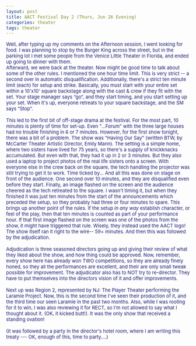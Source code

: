 ```yaml
---
layout: post
title: AACT Festival Day 2 (Thurs, Jun 26 Evening)
categories: theater
tags: theater
---
```

<span class="spnMessageText" id="msg"><font color="#191970" size="2">Well, after typing up my comments on the Afternoon session, I went looking for food. I was planning to stop by the Burger King across the street, but in the parking lot I met some people from the Venice Little Theater in Florida, and ended up going to dinner with them.<br />Afterward, we were back at the theater. Now might be good time to talk about some of the other rules. I mentioned the one hour time limit. This is very strict -- a second over in automatic disqualification. Additionally, there's a strict ten minute limit (each) for setup and strike. Basically, you must start with your entire set within a 10'x10' square backstage along with the cast &amp; crew if they fit with the set. Your stage manager says “go”, and they start timing, and you start setting up your set. When it's up, everyone retreats to your square backstage, and the SM says “Stop”.<br /><br />This led to the first bit of off-stage drama at the festival. For the most part, 10 minutes is plenty of time for set-up. Even "...Forum" with the three large houses had no trouble finishing in 6 or 7 minutes. However, for the first show tonight, there was a bit of a problem. The show was "Having Our Say" (written BTW, by McCarter Theater Artistic Director, Emily Mann). The setting is a simple home, where two sisters have lived for 75 years, so there's a supply of knickknacks accumulated. But even with that, they had it up in 2 or 3 minutes. But they also used a laptop to project photos of the real life sisters onto a screen. With everyone else in the crew back on the square, the tech handling the projector was still trying to get it to work. Time ticked by... And all this was done on stage on front of the audience. One second over 10 minutes, and they are disqualified even before they start. Finally, an image flashed on the screen and the audience cheered as the tech retreated to the square. I wasn't timing it, but when they finished it was just ten minutes from the start of the announcements which preceded the setup, so they probably had three or four minutes to spare. This brings up another point of the rules. If the setup *in any way* establish character, or feel of the play, then that ten minutes is counted as part of your performance hour. If that first image flashed on the screen was one of the photos from the show, it might have triggered that rule. Wisely, they instead used the AACT logo!<br />The show itself ran it right to the wire-- 59+ minutes. And then this was followed by the adjudication. <br /><br />Adjudication is three seasoned directors going up and giving their review of what they liked about the show, and how thing could be approved. Now, remember, every show here has already won TWO competitions, so they are already finely honed, so they all the performances are excellent, and their are only small tweak possible for improvement. The adjudicator also has to NOT try to re-director. They have to put themselves into the directors vision of it and offer improvements.<br /><br />Next up was Region 2, represented by NJ: The Player Theater performing the Laramie Project. Now, this is the second time I've seen their production of it, and the third time our seen Laramie in the past two months. Also, while I was rooting for it to win, I was also reviewing it for RECT, so I'm not allowed to say what I thought about it. (OK, it kicked butt!). It was the only show that received a standing ovation!<br /><br />(It was followed by a party in the director's hotel room, where I am writing this treaty --- OK, enough of this, time to party....)</font></span>